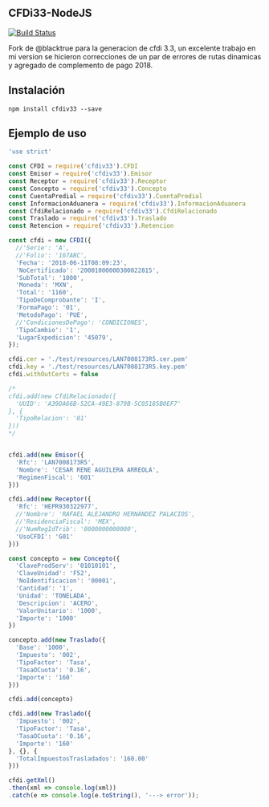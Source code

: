 ## CFDi33-NodeJS

[![Build Status](https://travis-ci.org/blacktrue/nodejs-cfdiv33.svg?branch=develop)](https://travis-ci.org/blacktrue/nodejs-cfdiv33)


Fork de @blacktrue para la generacion de cfdi 3.3, un excelente trabajo en mi version se hicieron correcciones de un par de errores de rutas dinamicas y agregado de complemento de pago 2018. 

## Instalación 

```
npm install cfdiv33 --save
```

## Ejemplo de uso

```javascript
'use strict'

const CFDI = require('cfdiv33').CFDI
const Emisor = require('cfdiv33').Emisor
const Receptor = require('cfdiv33').Receptor
const Concepto = require('cfdiv33').Concepto
const CuentaPredial = require('cfdiv33').CuentaPredial
const InformacionAduanera = require('cfdiv33').InformacionAduanera
const CfdiRelacionado = require('cfdiv33').CfdiRelacionado
const Traslado = require('cfdiv33').Traslado
const Retencion = require('cfdiv33').Retencion

const cfdi = new CFDI({
  //'Serie': 'A',
  //'Folio': '167ABC',
  'Fecha': '2018-06-11T08:09:23',
  'NoCertificado': '20001000000300022815',
  'SubTotal': '1000',
  'Moneda': 'MXN',
  'Total': '1160',
  'TipoDeComprobante': 'I',
  'FormaPago': '01',
  'MetodoPago': 'PUE',
  //'CondicionesDePago': 'CONDICIONES',
  'TipoCambio': '1',
  'LugarExpedicion': '45079',
});

cfdi.cer = './test/resources/LAN7008173R5.cer.pem'
cfdi.key = './test/resources/LAN7008173R5.key.pem'
cfdi.withOutCerts = false

/*
cfdi.add(new CfdiRelacionado({
  'UUID': 'A39DA66B-52CA-49E3-879B-5C05185B0EF7'
}, {
  'TipoRelacion': '01'
}))
*/


cfdi.add(new Emisor({
  'Rfc': 'LAN7008173R5',
  'Nombre': 'CESAR RENE AGUILERA ARREOLA',
  'RegimenFiscal': '601'
}))

cfdi.add(new Receptor({
  'Rfc': 'HEPR930322977',
  //'Nombre': 'RAFAEL ALEJANDRO HERNÁNDEZ PALACIOS',
  //'ResidenciaFiscal': 'MEX',
  //'NumRegIdTrib': '0000000000000',
  'UsoCFDI': 'G01'
}))

const concepto = new Concepto({
  'ClaveProdServ': '01010101',
  'ClaveUnidad': 'F52',
  'NoIdentificacion': '00001',
  'Cantidad': '1',
  'Unidad': 'TONELADA',
  'Descripcion': 'ACERO',
  'ValorUnitario': '1000',
  'Importe': '1000'
})

concepto.add(new Traslado({
  'Base': '1000',
  'Impuesto': '002',
  'TipoFactor': 'Tasa',
  'TasaOCuota': '0.16',
  'Importe': '160'
}))

cfdi.add(concepto)

cfdi.add(new Traslado({
  'Impuesto': '002',
  'TipoFactor': 'Tasa',
  'TasaOCuota': '0.16',
  'Importe': '160'
}, {}, {
  'TotalImpuestosTrasladados': '160.00'
}))

cfdi.getXml()
.then(xml => console.log(xml))
.catch(e => console.log(e.toString(), '---> error'));

```
